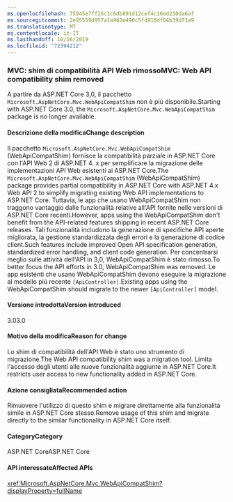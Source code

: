 ```yaml
---
ms.openlocfilehash: 75945e7ff26c1c6db891d12cef4c16ed210da6af
ms.sourcegitcommit: 2e95559d957a1a942e490c5fd916df04b39d73a9
ms.translationtype: MT
ms.contentlocale: it-IT
ms.lasthandoff: 10/16/2019
ms.locfileid: "72394212"
---
```

### <a name="mvc-web-api-compatibility-shim-removed"></a><span data-ttu-id="44c27-101">MVC: shim di compatibilità API Web rimosso</span><span class="sxs-lookup"><span data-stu-id="44c27-101">MVC: Web API compatibility shim removed</span></span>

<span data-ttu-id="44c27-102">A partire da ASP.NET Core 3,0, il pacchetto `Microsoft.AspNetCore.Mvc.WebApiCompatShim` non è più disponibile.</span><span class="sxs-lookup"><span data-stu-id="44c27-102">Starting with ASP.NET Core 3.0, the `Microsoft.AspNetCore.Mvc.WebApiCompatShim` package is no longer available.</span></span>

#### <a name="change-description"></a><span data-ttu-id="44c27-103">Descrizione della modifica</span><span class="sxs-lookup"><span data-stu-id="44c27-103">Change description</span></span>

<span data-ttu-id="44c27-104">Il pacchetto `Microsoft.AspNetCore.Mvc.WebApiCompatShim` (WebApiCompatShim) fornisce la compatibilità parziale in ASP.NET Core con l'API Web 2 di ASP.NET 4. x per semplificare la migrazione delle implementazioni API Web esistenti ai ASP.NET Core.</span><span class="sxs-lookup"><span data-stu-id="44c27-104">The `Microsoft.AspNetCore.Mvc.WebApiCompatShim` (WebApiCompatShim) package provides partial compatibility in ASP.NET Core with ASP.NET 4.x Web API 2 to simplify migrating existing Web API implementations to ASP.NET Core.</span></span> <span data-ttu-id="44c27-105">Tuttavia, le app che usano WebApiCompatShim non traggono vantaggio dalle funzionalità relative all'API fornite nelle versioni di ASP.NET Core recenti.</span><span class="sxs-lookup"><span data-stu-id="44c27-105">However, apps using the WebApiCompatShim don't benefit from the API-related features shipping in recent ASP.NET Core releases.</span></span> <span data-ttu-id="44c27-106">Tali funzionalità includono la generazione di specifiche API aperte migliorata, la gestione standardizzata degli errori e la generazione di codice client.</span><span class="sxs-lookup"><span data-stu-id="44c27-106">Such features include improved Open API specification generation, standardized error handling, and client code generation.</span></span> <span data-ttu-id="44c27-107">Per concentrarsi meglio sulle attività dell'API in 3,0, WebApiCompatShim è stato rimosso.</span><span class="sxs-lookup"><span data-stu-id="44c27-107">To better focus the API efforts in 3.0, WebApiCompatShim was removed.</span></span> <span data-ttu-id="44c27-108">Le app esistenti che usano WebApiCompatShim devono eseguire la migrazione al modello più recente `[ApiController]`.</span><span class="sxs-lookup"><span data-stu-id="44c27-108">Existing apps using the WebApiCompatShim should migrate to the newer `[ApiController]` model.</span></span>

#### <a name="version-introduced"></a><span data-ttu-id="44c27-109">Versione introdotta</span><span class="sxs-lookup"><span data-stu-id="44c27-109">Version introduced</span></span>

<span data-ttu-id="44c27-110">3.0</span><span class="sxs-lookup"><span data-stu-id="44c27-110">3.0</span></span>

#### <a name="reason-for-change"></a><span data-ttu-id="44c27-111">Motivo della modifica</span><span class="sxs-lookup"><span data-stu-id="44c27-111">Reason for change</span></span>

<span data-ttu-id="44c27-112">Lo shim di compatibilità dell'API Web è stato uno strumento di migrazione.</span><span class="sxs-lookup"><span data-stu-id="44c27-112">The Web API compatibility shim was a migration tool.</span></span> <span data-ttu-id="44c27-113">Limita l'accesso degli utenti alle nuove funzionalità aggiunte in ASP.NET Core.</span><span class="sxs-lookup"><span data-stu-id="44c27-113">It restricts user access to new functionality added in ASP.NET Core.</span></span>

#### <a name="recommended-action"></a><span data-ttu-id="44c27-114">Azione consigliata</span><span class="sxs-lookup"><span data-stu-id="44c27-114">Recommended action</span></span>

<span data-ttu-id="44c27-115">Rimuovere l'utilizzo di questo shim e migrare direttamente alla funzionalità simile in ASP.NET Core stesso.</span><span class="sxs-lookup"><span data-stu-id="44c27-115">Remove usage of this shim and migrate directly to the similar functionality in ASP.NET Core itself.</span></span>

#### <a name="category"></a><span data-ttu-id="44c27-116">Category</span><span class="sxs-lookup"><span data-stu-id="44c27-116">Category</span></span>

<span data-ttu-id="44c27-117">ASP.NET Core</span><span class="sxs-lookup"><span data-stu-id="44c27-117">ASP.NET Core</span></span>

#### <a name="affected-apis"></a><span data-ttu-id="44c27-118">API interessate</span><span class="sxs-lookup"><span data-stu-id="44c27-118">Affected APIs</span></span>

<xref:Microsoft.AspNetCore.Mvc.WebApiCompatShim?displayProperty=fullName>

<!--

#### Affected APIs

N:Microsoft.AspNetCore.Mvc.WebApiCompatShim

-->
